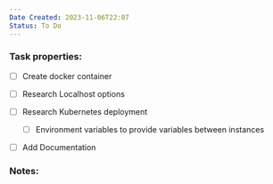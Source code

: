 ```yaml
---
Date Created: 2023-11-06T22:07
Status: To Do
---
```

### Task properties:

- [ ] Create docker container
- [ ] Research Localhost options
- [ ] Research Kubernetes deployment
    - [ ] Environment variables to provide variables between instances
- [ ] Add Documentation

  

### Notes: